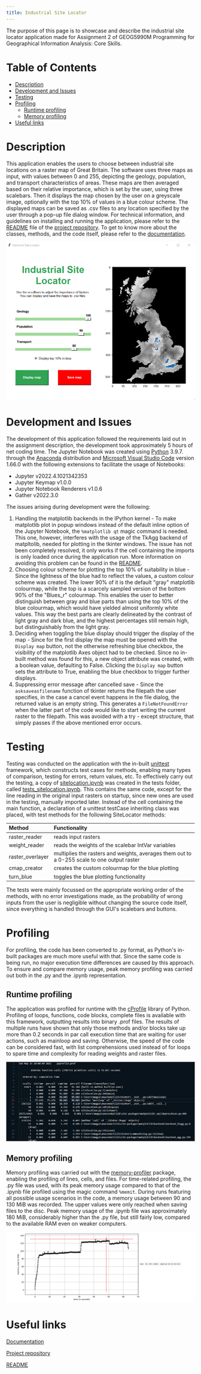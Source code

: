 ```yaml
---
title: Industrial Site Locator
---
```



The purpose of this page is to showcase and describe the industrial site locator application made for Assignment 2 of GEOG5990M Programming for Geographical Information Analysis: Core Skills.

# Table of Contents
- [Description](#description)
- [Development and Issues](#development-and-issues)
- [Testing](#testing)
- [Profiling](#profiling)
  * [Runtime profiling](#runtime-profiling)
  * [Memory profiling](#memory-profiling)
- [Useful links](#useful-links)

# Description
This application enables the users to choose between industrial site locations on a raster map of Great Britain. The software uses three maps as input, with values between 0 and 255, depicting the geology, population, and transport characteristics of areas. These maps are then averaged based on their relative importance, which is set by the user, using three scalebars. Then it displays the map chosen by the user on a greyscale image, optionally with the top 10% of values in a blue colour scheme. The displayed maps can be saved as .csv files to any location specified by the user through a pop-up file dialog window. For technical information, and guidelines on installing and running the application, please refer to the [README](https://github.com/simagyari/GEOG5990M_Assignment2/blob/main/README.md) file of the [project repository](https://github.com/simagyari/GEOG5990M_Assignment2). To get to know more about the classes, methods, and the code itself, please refer to the [documentation](build/index.html).

![Image of application GUI](images/gui.png)

# Development and Issues
The development of this application followed the requirements laid out in the assignment description, the development took approximately 5 hours of net coding time. The Jupyter Notebook was created using [Python](https://www.python.org/) 3.9.7. through the [Anaconda](https://www.anaconda.com/) distribution and [Microsoft Visual Studio Code](https://code.visualstudio.com/) version 1.66.0 with the following extensions to facilitate the usage of Notebooks:
- Jupyter v2022.4.1021342353
- Jupyter Keymap v1.0.0
- Jupyter Notebook Renderers v1.0.6
- Gather v2022.3.0

The issues arising during development were the following:
1. Handling the matplotlib backends in the IPython kernel - To make matplotlib plot in popup windows instead of the default inline option of the Jupyter Notebook, the `%matplotlib qt` magic command is needed. This one, however, interferes with the usage of the TkAgg backend of matpltolib, needed for plotting in the tkinter windows. The issue has not been completely resolved, it only works if the cell containing the imports is only loaded once during the application run. More information on avoiding this problem can be found in the [README](https://github.com/simagyari/GEOG5990M_Assignment2/blob/main/README.md).
2. Choosing colour scheme for plotting the top 10% of suitability in blue - Since the lightness of the blue had to reflect the values, a custom colour scheme was created. The lower 90% of it is the default "gray" matplotlib colourmap, while the top is a scarcely sampled version of the bottom 90% of the "Blues_r" colourmap. This enables the user to better distinguish between gray and blue parts than using the top 10% of the blue colourmap, which would have yielded almost uniformly white values. This way the best parts are clearly delineated by the contrast of light gray and dark blue, and the highest percentages still remain high, but distinguishably from the light gray.
3. Deciding when toggling the blue display should trigger the display of the map - Since for the first display the map must be opened with the `Display map` button, not the otherwise refreshing blue checkbox, the visibility of the matplotlib Axes object had to be checked. Since no in-built method was found for this, a new object attribute was created, with a boolean value, defaulting to False. Clicking the `Display map` button sets the attribute to True, enabling the blue checkbox to trigger further displays.
4. Suppressing error message after cancelled save - Since the `asksaveasfilename` function of tkinter returns the filepath the user specifies, in the case a cancel event happens in the file dialog, the returned value is an empty string. This generates  a `FileNotFoundError` when the latter part of the code would like to start writing the current raster to the filepath. This was avoided with a try - except structure, that simply passes if the above mentioned error occurs.

# Testing
Testing was conducted on the application with the in-built [unittest](https://docs.python.org/3/library/unittest.html) framework, which constructs test cases for methods, enabling many types of comparison, testing for errors, return values, etc. To effectively carry out the testing, a copy of [sitelocation.ipynb](https://github.com/simagyari/GEOG5990M_Assignment2/blob/main/src/sitelocation.ipynb) was created in the tests folder, called [tests_sitelocation.ipynb](https://github.com/simagyari/GEOG5990M_Assignment2/blob/main/tests/tests_sitelocation.ipynb). This contains the same code, except for the line reading in the original input rasters on startup, since new ones are used in the testing, manually imported later. Instead of the cell containing the main function, a declaration of a unittest testCase inheriting class was placed, with test methods for the following SiteLocator methods:

| **Method** | **Functionality** |
| :----- | :------------ |
| raster_reader | reads input rasters |
| weight_reader | reads the weights of the scalebar IntVar variables |
| raster_overlayer | multiplies the rasters and weights, averages them out to a 0-255 scale to one output raster |
| cmap_creator | creates the custom colourmap for the blue plotting |
| turn_blue | toggles the blue plotting functionality |

The tests were mainly focussed on the appropriate working order of the methods, with no error investigations made, as the probability of wrong inputs from the user is negligible without changing the source code itself, since everything is handled through the GUI's scalebars and buttons.

# Profiling
For profiling, the code has been converted to .py format, as Python's in-built packages are much more useful with that. Since the same code is being run, no major execution time differences are caused by this approach. To ensure and compare memory usage, peak memory profiling was carried out both in the .py and the .ipynb representation.

## Runtime profiling
The application was profiled for runtime with the [cProfile](https://docs.python.org/3/library/profile.html) library of Python. Profiling of loops, functions, code blocks, complete files is available with this framework, outputting results into binary .prof files. The results of multiple runs have shown that only those methods and/or blocks take up more than 0.2 seconds in par call execution time that are waiting for user actions, such as mainloop and saving. Otherwise, the speed of the code can be considered fast, with list comprehensions used instead of for loops to spare time and complexity for reading weights and raster files.

![Image of runtime profiling output](images/cprof.png)

## Memory profiling
Memory profiling was carried out with the [memory-profiler](https://pypi.org/project/memory-profiler/) package, enabling the profiling of lines, cells, and files. For time-related profiling, the .py file was used, with its peak memory usage compared to that of the .ipynb file profiled using the magic command `%memit`. During runs featuring all possible usage scenarios in the code, a memory usage between 90 and 130 MiB was recorded. The upper values were only reached when saving files to the disc. Peak memory usage of the .ipynb file was approximately 180 MiB, considerably higher than the .py file, but still fairly low, compared to the available RAM even on weaker computers.

![Image of memory profiling output](images/mprof.png)

# Useful links

[Documentation](build/index.html)

[Project repository](https://github.com/simagyari/GEOG5990M_Assignment2)

[README](https://github.com/simagyari/GEOG5990M_Assignment2/blob/main/README.md)
